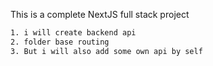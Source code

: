 
This is a complete NextJS full stack project

```bash
1. i will create backend api
2. folder base routing
3. But i will also add some own api by self
```